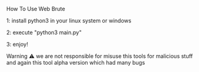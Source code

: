 How To Use Web Brute

1: install python3 in your linux system or windows

2: execute "python3 main.py"

3: enjoy!

Warning ⚠️ we are not responsible for misuse this tools for malicious stuff and again this tool alpha version which had many bugs
